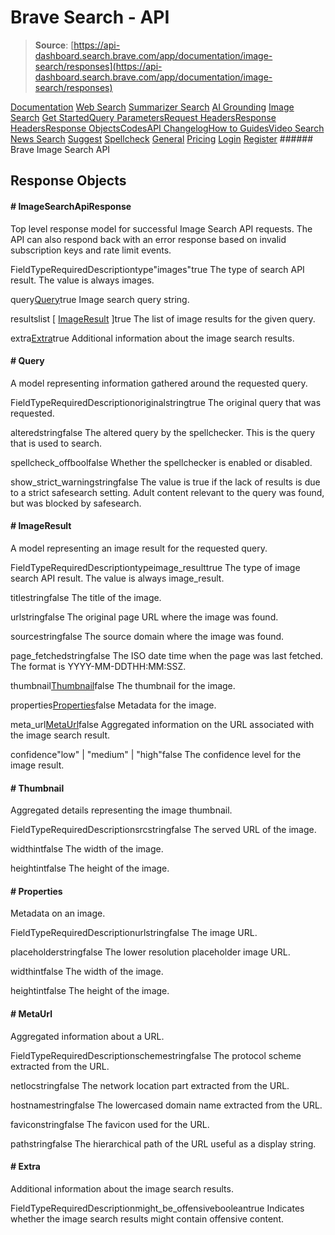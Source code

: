 # Brave Search - API

> **Source**: [https://api-dashboard.search.brave.com/app/documentation/image-search/responses](https://api-dashboard.search.brave.com/app/documentation/image-search/responses)


[](https://api-dashboard.search.brave.com/app/dashboard)  [](https://api-dashboard.search.brave.com/app/dashboard)  [Documentation](https://api-dashboard.search.brave.com/app/documentation) [Web Search](https://api-dashboard.search.brave.com/app/documentation/web-search) [Summarizer Search](https://api-dashboard.search.brave.com/app/documentation/summarizer-search) [AI Grounding](https://api-dashboard.search.brave.com/app/documentation/ai-grounding) [Image Search](https://api-dashboard.search.brave.com/app/documentation/image-search) [Get Started](https://api-dashboard.search.brave.com/app/documentation/image-search/get-started)[Query Parameters](https://api-dashboard.search.brave.com/app/documentation/image-search/query)[Request Headers](https://api-dashboard.search.brave.com/app/documentation/image-search/request-headers)[Response Headers](https://api-dashboard.search.brave.com/app/documentation/image-search/response-headers)[Response Objects](https://api-dashboard.search.brave.com/app/documentation/image-search/responses)[Codes](https://api-dashboard.search.brave.com/app/documentation/image-search/codes)[API Changelog](https://api-dashboard.search.brave.com/app/documentation/image-search/api-changelog)[How to Guides](https://api-dashboard.search.brave.com/app/documentation/image-search/guides)[Video Search](https://api-dashboard.search.brave.com/app/documentation/video-search) [News Search](https://api-dashboard.search.brave.com/app/documentation/news-search) [Suggest](https://api-dashboard.search.brave.com/app/documentation/suggest) [Spellcheck](https://api-dashboard.search.brave.com/app/documentation/spellcheck) [General](https://api-dashboard.search.brave.com/app/documentation/general) [Pricing](https://api-dashboard.search.brave.com/app/plans)    [Login](https://api-dashboard.search.brave.com/login) [Register](https://api-dashboard.search.brave.com/register) ###### Brave Image Search API

 ## Response Objects

 #### # ImageSearchApiResponse

  Top level response model for successful Image Search API requests.     The API can also respond back with an error response based on invalid subscription keys and rate limit events.

 FieldTypeRequiredDescriptiontype"images"true The type of search API result. The value is always images.

query[Query](https://api-dashboard.search.brave.com#Query)true Image search query string.

resultslist [ [ImageResult](https://api-dashboard.search.brave.com#ImageResult) ]true The list of image results for the given query.

extra[Extra](https://api-dashboard.search.brave.com#Extra)true Additional information about the image search results.

#### # Query

  A model representing information gathered around the requested query.

 FieldTypeRequiredDescriptionoriginalstringtrue The original query that was requested.

alteredstringfalse The altered query by the spellchecker. This is the query that is used to search.

spellcheck_offboolfalse Whether the spellchecker is enabled or disabled.

show_strict_warningstringfalse The value is true if the lack of results is due to a strict safesearch setting. Adult content relevant to the query was found, but was blocked by safesearch.

#### # ImageResult

  A model representing an image result for the requested query.

 FieldTypeRequiredDescriptiontypeimage_resulttrue The type of image search API result. The value is always image_result.

titlestringfalse The title of the image.

urlstringfalse The original page URL where the image was found.

sourcestringfalse The source domain where the image was found.

page_fetchedstringfalse The ISO date time when the page was last fetched. The format is YYYY-MM-DDTHH:MM:SSZ.

thumbnail[Thumbnail](https://api-dashboard.search.brave.com#Thumbnail)false The thumbnail for the image.

properties[Properties](https://api-dashboard.search.brave.com#Properties)false Metadata for the image.

meta_url[MetaUrl](https://api-dashboard.search.brave.com#MetaUrl)false Aggregated information on the URL associated with the image search result.

confidence"low" | "medium" | "high"false The confidence level for the image result.

#### # Thumbnail

  Aggregated details representing the image thumbnail.

 FieldTypeRequiredDescriptionsrcstringfalse The served URL of the image.

widthintfalse The width of the image.

heightintfalse The height of the image.

#### # Properties

  Metadata on an image.

 FieldTypeRequiredDescriptionurlstringfalse The image URL.

placeholderstringfalse The lower resolution placeholder image URL.

widthintfalse The width of the image.

heightintfalse The height of the image.

#### # MetaUrl

  Aggregated information about a URL.

 FieldTypeRequiredDescriptionschemestringfalse The protocol scheme extracted from the URL.

netlocstringfalse The network location part extracted from the URL.

hostnamestringfalse The lowercased domain name extracted from the URL.

faviconstringfalse The favicon used for the URL.

pathstringfalse The hierarchical path of the URL useful as a display string.

#### # Extra

  Additional information about the image search results.

 FieldTypeRequiredDescriptionmight_be_offensivebooleantrue Indicates whether the image search results might contain offensive content.

 